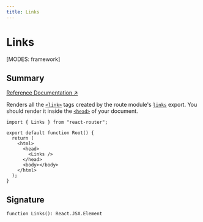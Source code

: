 ```yaml
---
title: Links
---
```


# Links

<!--
⚠️ ⚠️ IMPORTANT ⚠️ ⚠️ 

Thank you for helping improve our documentation!

This file is auto-generated from the JSDoc comments in the source
code, so please edit the JSDoc comments in the file below and this
file will be re-generated once those changes are merged.

https://github.com/remix-run/react-router/blob/main/packages/react-router/lib/dom/ssr/components.tsx
-->

[MODES: framework]

## Summary

[Reference Documentation ↗](https://api.reactrouter.com/v7/functions/react_router.Links.html)

Renders all the [`<link>`](https://developer.mozilla.org/en-US/docs/Web/HTML/Element/link)
tags created by the route module's [`links`](../../start/framework/route-module#links)
export. You should render it inside the [`<head>`](https://developer.mozilla.org/en-US/docs/Web/HTML/Element/head)
of your document.

```tsx
import { Links } from "react-router";

export default function Root() {
  return (
    <html>
      <head>
        <Links />
      </head>
      <body></body>
    </html>
  );
}
```

## Signature

```tsx
function Links(): React.JSX.Element
```

